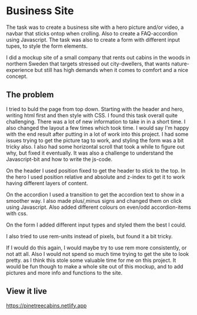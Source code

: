 # Business Site

The task was to create a business site with a hero picture and/or video, a navbar that sticks ontop when crolling. Also to create a FAQ-accordion using Javascript. The task was also to create a form with different input tupes, to style the form elements.

I did a mockup site of a small company that rents out cabins in the woods in northern Sweden that targets stressed out city-dwellers, that wants nature-experience but still has high demands when it comes to comfort and a nice concept.

## The problem
I tried to buld the page from top down. Starting with the header and hero, writing html first and then style with CSS.
I found this task overall quite challenging. There was a lot of new information to take in in a short time. I also changed the layout a few times which took time. I would say I'm happy with the end result after putting in a lot of work into this project.
I had some issues trying to get the picture tag to work, and styling the form was a bit tricky also. I also had some horizontal scroll that took a while to figure out why, but fixed it eventually. It was also a challenge to understand the Javascript-bit and how to write the js-code.

On the header I used position fixed to get the header to stick to the top. In the hero I used position relative and absolute and z-index to get it to work having different layers of content.

On the accordion I used a transition to get the accordion text to show in a smoother way. I also made plus/,minus signs and changed them on click using Javascript. Also added different colours on even/odd accordion-items with css.

On the form I added different input types and styled them the best I could. 

I also tried to use rem-units instead of pixels, but found it a bit tricky.

If I would do this again, I would maybe try to use rem more consistently, or not att all. Also I would not spend so much time trying to get the site to look pretty. as I think this stole some valuable time for me on this project.
It would be fun though to make a whole site out of this mockup, and to add pictures and more info and functions to the site.

## View it live

https://pinetreecabins.netlify.app
